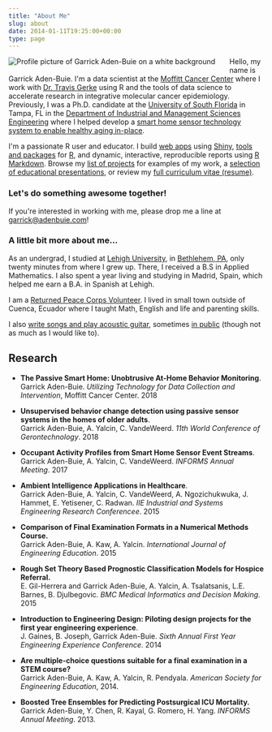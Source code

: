 ```yaml
---
title: "About Me"
slug: about
date: 2014-01-11T19:25:00+00:00
type: page
---
```


[moffitt]: https://moffitt.org
[gerkelab]: https://www.gerkelab.com
[usf]: https://usf.edu
[usf-imse]: https://imse.eng.usf.edu/
[garrick-apps]: https://apps.garrickadenbuie.com
[garrick-projects]: /project/
[garrick-talks]: /tags/education/

<img src="/images/garrick-profile_150.png" 
     class="center" 
     alt="Profile picture of Garrick Aden-Buie on a white background"
     style="float:left;margin:0 2em 0.5em 0;"
/>

Hello, my name is Garrick Aden-Buie.
I'm a data scientist at the [Moffitt Cancer Center][moffitt] where I work with [Dr. Travis Gerke][gerkelab] using R and the tools of data science to accelerate research in integrative molecular cancer epidemiology.
Previously, I was a Ph.D. candidate at the [University of South Florida][usf] in Tampa, FL in the [Department of Industrial and Management Sciences Engineering][usf-imse] where I helped develop a [smart home sensor technology system to enable healthy aging in-place](http://news.usf.edu/article/templates/?a=7974&z=220).

I'm a passionate R user and educator.
I build [web apps][garrick-apps] using [Shiny](https://shiny.rstudio.com/), [tools and packages][garrick-projects] for [R](http://r-project.org), and dynamic, interactive, reproducible reports using [R Markdown](https://rmarkdown.rstudio.com).
Browse my [list of projects][garrick-projects] for examples of my work, a [selection of educational presentations][garrick-talks], or review my [full curriculum vitae (resume)](https://www.garrickadenbuie.com/resume/).

### Let's do something awesome together!

If you're interested in working with me, please drop me a line at [garrick@adenbuie.com](mailto:garrick@adenbuie.com)!

### A little bit more about me... 

As an undergrad, I studied at [Lehigh University](http://lehigh.edu/),
in [Bethlehem, PA](http://en.wikipedia.org/wiki/Allentown_(song)), only
twenty minutes from where I grew up. There, I received a B.S in Applied
Mathematics. I also spent a year living and studying in Madrid, Spain,
which helped me earn a B.A. in Spanish at Lehigh.  

I am a [Returned Peace Corps Volunteer](http://peacecorps.gov/).
I lived in small town outside of Cuenca, Ecuador where I taught Math, English and life and parenting skills.

I also [write songs and play acoustic guitar](http://garrickadebuie.bandcamp.com/), sometimes [in public](http://www.songkick.com/artists/6913204-garrick-adenbuie) (though not as much as I would like to).

## Research

- **The Passive Smart Home: Unobtrusive At-Home Behavior Monitoring**.<br>Garrick Aden-Buie. _Utilizing Technology for Data Collection and Intervention_, Moffitt Cancer Center. 2018

- **Unsupervised behavior change detection using passive sensor systems in the homes of older adults**.<br>Garrick Aden-Buie, A. Yalcin, C. VandeWeerd. _11th World Conference of Gerontechnology_. 2018

- **Occupant Activity Profiles from Smart Home Sensor Event Streams**.<br>Garrick Aden-Buie, A. Yalcin, C. VandeWeerd. _INFORMS Annual Meeting_. 2017

- **Ambient Intelligence Applications in Healthcare**.<br>Garrick Aden-Buie, A. Yalcin, C. VandeWeerd, A. Ngozichukwuka, J. Hammet, E. Yetisener, C. Radwan. _IIE Industrial and Systems Engineering Research Conferencee_. 2015

- **Comparison of Final Examination Formats in a Numerical Methods Course.**<br>Garrick Aden-Buie, A. Kaw, A. Yalcin. _International Journal of Engineering Education_. 2015

- **Rough Set Theory Based Prognostic Classification Models for Hospice Referral.**<br>E. Gil-Herrera and Garrick Aden-Buie, A. Yalcin, A. Tsalatsanis, L.E. Barnes, B. Djulbegovic. _BMC Medical Informatics and Decision Making_. 2015

- **Introduction to Engineering Design: Piloting design projects for the first year engineering experience**.<br>J. Gaines, B. Joseph, Garrick Aden-Buie. _Sixth Annual First Year Engineering Experience Conference_. 2014

- **Are multiple-choice questions suitable for a final examination in a STEM course?**<br>Garrick Aden-Buie, A. Kaw, A. Yalcin, R. Pendyala. _American Society for Engineering Education_, 2014.

- **Boosted Tree Ensembles for Predicting Postsurgical ICU Mortality.**<br>Garrick Aden-Buie, Y. Chen, R. Kayal, G. Romero, H. Yang. _INFORMS Annual Meeting_. 2013.
